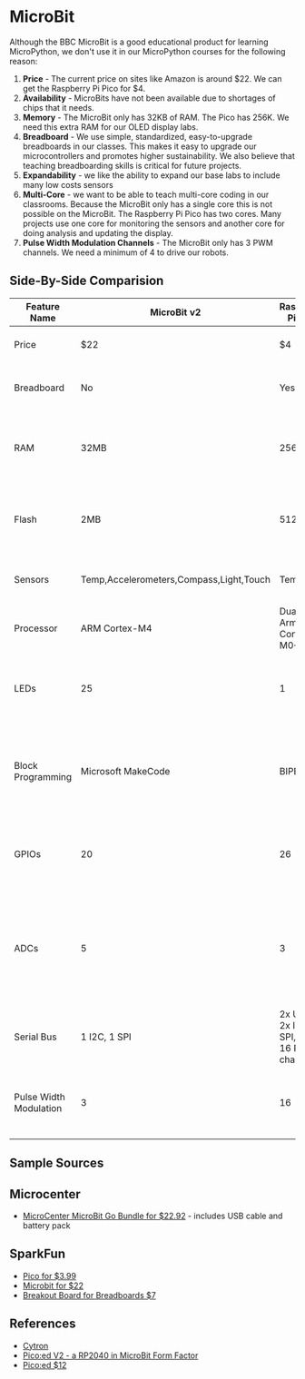 # MicroBit

Although the BBC MicroBit is a good educational product for learning MicroPython, we don't use it in our MicroPython courses for the following reason:


1. **Price** - The current price on sites like Amazon is around $22.  We can get the Raspberry Pi Pico for $4.
2. **Availability** - MicroBits have not been available due to shortages of chips that it needs.
3. **Memory** - The MicroBit only has 32KB of RAM.  The Pico has 256K.  We need this extra RAM for our OLED display labs.
4. **Breadboard** - We use simple, standardized, easy-to-upgrade breadboards in our classes.  This makes it easy to upgrade our microcontrollers and promotes higher sustainability.  We also believe that teaching breadboarding skills is critical for future projects.
5. **Expandability** - we like the ability to expand our base labs to include many low costs sensors
6. **Multi-Core** - we want to be able to teach multi-core coding in our classrooms.  Because the MicroBit only has a single core this is not possible on the MicroBit.  The Raspberry Pi Pico has two cores.  Many projects use one core for monitoring the sensors and another core for doing analysis and updating the display.
7. **Pulse Width Modulation Channels** - The MicroBit only has 3 PWM channels.  We need a minimum of 4 to drive our robots.

## Side-By-Side Comparision

|Feature Name|MicroBit v2|Raspberry Pi Pico|Notes|
|-----|---|---|-------|
|Price|$22|$4|The Pico "W" with wireless is $6|
|Breadboard|No|Yes|Allows us to teach breadboarding skills|
|RAM|32MB|256MB|We need around 100MB to support our 128x64 OLED frame buffers|
|Flash|2MB|512MB|We use extra flash to store hundreds of programs, images and sounds|
|Sensors|Temp,Accelerometers,Compass,Light,Touch|Temp|For about $5 we can add these sensors to the Pico|
|Processor|ARM Cortex-M4|Dual-core Arm Cortex-M0+|The M4 has better support for DSP and floating point|
|LEDs|25|1|We use 8X8 LEDs and NeoPixels in our labs to create similar displays|
|Block Programming|Microsoft MakeCode|BIPES|Block coding is great for younger students that don't have strong keyboarding skills|
|GPIOs|20|26|This has not been a concern.  None of our labs need over 20 GPIOs|
|ADCs|5|3|Also not a concern.  None of our labs need more that 3 Analog to Digital converters that run concurrently|
|Serial Bus|1 I2C, 1 SPI|2x UART, 2x I2C, 2x SPI, up to 16 PWM channels|
|Pulse Width Modulation|3|16|We need 4 PWM to drive our robots (a forward and back for each motor)|


## Sample Sources

## Microcenter

* [MicroCenter MicroBit Go Bundle for $22.92](https://www.microcenter.com/product/648994/microbit-v2-go-bundle) - includes USB cable and battery pack

## SparkFun

* [Pico for $3.99](https://www.sparkfun.com/products/17829)
* [Microbit for $22](https://www.sparkfun.com/products/17287)
* [Breakout Board for Breadboards $7](https://www.sparkfun.com/products/16446)

## References

* [Cytron](https://www.cytron.io/tutorial/raspberry-pico-vs-microbit)
* [Pico:ed V2 - a RP2040 in MicroBit Form Factor](https://www.cnx-software.com/2022/09/28/raspberry-pi-rp2040-gets-into-bbc-microbit-lookalike-board/)
* [Pico:ed $12](https://www.elecfreaks.com/elecfreaks-pico-ed-v2.html)